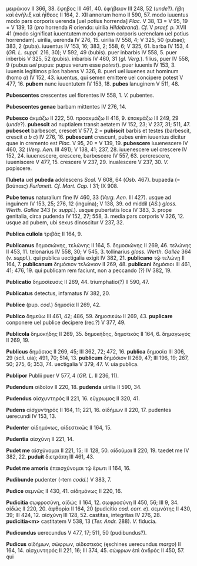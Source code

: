 μειράκιον II 366, 38. ἔφηβος III 461, 40. ἐφήβειον III 248, 52
(*unde*?). ἥβη καὶ ἐνῆλιξ καὶ ἠΐθεος II 164, 2. ΧII annorum homo II 590,
57. modo iuuentus modo pars corporis uerenda \[uel potius horrenda\]
*Plac.* V 38, 13 = V 95, 19 = V 139, 13 (*pro* horrenda *R* oriendo:
uirilia *Hildebrand*). *Cf.* V *praef. p.* XVII 41 (modo significat
iuuentutem modo partem corporis uerenclam uel potius horrendam).
uirilia, uerenda IV 276, 15. uirilia IV 558, 4; V 325, 50 (pubae); 383,
2 (puba). iuuentus IV 153, 16; 383, 2; 558, 6; V 325, 61. barba IV 153,
4 (*GR. L. suppl.* 216, 30); V 592, 49 (bubis). puer inbarbis IV 558, 5.
puer inberbis V 325, 52 (pubis). inbarbis IV 460, 31 (*gl. Verg.*).
filius, puer IV 558, 9 (pubus *uel* pupus: pupus verum esse *potest*).
puer iuuenis IV 153, 3. iuuenis legitimos pilos habens V 326, 8. pueri
uel iuuenes aut hominum (homo *a*) IV 152, 43. iuuentus, qui semen
emittere uel concipere potest V 477, 16. **pubem** nunc iuuentutem IV
153, 18. **pubes** lanuginem V 511, 48.

**Pubescentes** crescentes uel florentes IV 558, 1. *V.* pubentes.

**Pubescentes genae** barbam mittentes IV 276, 14.

**Pubesco** ἀκμάζω II 222, 50. προακμάζω II 416, 9. ἐπακμάζω III 249, 29
(*unde*?). **pubescit** ad nuptialem transit aetatem IV 152, 23; V 237,
31; 511, 47. **pubescet** barbescet, crescet V 577, 2 = **pubiscit**
barbis et testes (barbescit, crescit *a b c*) IV 276, 16. **pubescunt**
crescunt, pubes enim iuuentus dicitur quae in cremento est *Plac.* V 95,
20 = V 139, 19. **pubescere** iuuenescere IV 460, 32 (*Verg. Aen.* III
491); V 138, 41; 237, 28. iuuenescere uel crescere IV 152, 24.
iuuenescere, crescere, barbescere IV 557, 63. percrescere, iuueniscere V
477, 15. crescere V 237, 29. inualescere V 237, 30. *V.* popiscere.

**Πubeta** uel **pubeda** adolescens *Scal.* V 608, 64 (*Osb.* 467).
bupaeda (= βούπαις) *Furlanett. Cf. Mart. Cap.* I 31; IX 908.

**Pube tenus** naturalium fine IV 460, 33 (*Verg. Aen.* III 427).
usque ad inguinem IV 153, 25; 276, 12 (inguina); V 138, 39. ođ middil
(*AS.*) *gloss. Werth. Gallée* 343 (*v. suppl.*). usque pubertatis
loca IV 383, 3. prope genitalia, circa pudenda IV 152, 27; 558, 3. media
pars corporis V 326, 12. usque ad pubem, ubi sexus dinoscitur V 237, 32.

**Publica culiola** τριβάς II 164, 9.

**Publicanus** δημοσιώνης, τελώνης II 164, 5. δημοσιώνης II 269, 46.
τελώνης II 453, 11. telonarius IV 558, 30; V 545, 3. tollinarius *gloss.
Werth. Gallée* 364 (*v. suppl.*). qui publica uectigalia exigit IV
382, 21. **publicano** τῷ τελώνῃ II 164, 7. **publicanum** δημόσιον
τελώνιον II 269, 48. **publicani** δημόσιοι III 461, 41; 476, 19. qui
publicam rem faciunt, non a peccando (?) IV 382, 19.

**Publicatio** δημοσίευσις II 269, 44. triumphatio(?) II 590, 47.

**Publicatus** detectus, infamatus IV 382, 20.

**Publice** (pup. *cod.*) δημοσία II 269, 42.

**Publico** δημεύω III 461, 42; 486, 59. δημοσιεύω II 269, 43.
**puplicare** conponere uel publice decipere (rec.?) V 377, 49.

**Publicola** δημοκήδης II 269, 35. δημοκήδης, δημοτικός II 164, 6.
δημαγωγός II 269, 19.

**Publicus** δημόσιος II 269, 45; III 362, 72; 472, 16. **publica**
δημοσία III 306, 29 (*scil.* uia); 491, 70; 514, 13. **publicum** δημόσιον
II 269, 47; III 196, 19; 267, 50; 275, 6; 353, 74. uectigalia V 379, 47.
*V.* uia publica.

**Publipor** Publii puer V 577, 4 (*GR. L.* II 236, 11).

**Pudendum** αἰδοῖον II 220, 18. **pudenda** uirilia II 590, 34.

**Pudendus** αἰσχυντηρός II 221, 16. εὔχρωμος II 320, 41.

**Pudens** αἰσχυντηρός II 164, 11; 221, 16. αἰδήμων II 220, 17. pudentes
uerecundi IV 153, 13.

**Pudenter** αἰδημόνως, αἰδεστικῶς II 164, 15.

**Pudentia** αἰσχύνη II 221, 14.

**Pudet me** αἰσχύνομαι II 221, 15; III 128, 50. αἰδοῦμαι II 220, 19.
taedet me IV 382, 22. **puduit** διετράπη III 461, 43.

**Pudet me amoris** ἐπαισχύνομαι τῷ ἔρωτι II 164, 16.

**Pudibunde** pudenter (-tem *codd.*) V 383, 7.

**Pudice** σεμνῶς II 430, 41. αἰδημόνως II 220, 16.

**Pudicitia** σωφροσύνη, αἰδώς II 164, 12. σωφροσύνη II 450, 56; III 9,
34. αἰδώς II 220, 20. ἀφθορία II 164, 20 (pudicitio *cod. corr. e*).
σεμνότης II 430, 39; III 424, 12. αἰσχύνη III 128, 52. castitas,
integritas IV 276, 28. **pudicitia\<m\>** castitatem V 538, 13 (*Ter.
Andr.* 288). *V.* fiducia.

**Pudicundus** uerecundus V 477, 17; 511, 50 (pudibundus?).

**Pudicus** αἰδήμων, σώφρων, αἰδεστικός (ęschines uerecundus *margo*) II
164, 14. αἰσχυντηρός II 221, 16; III 374, 45. σώφρων ἐπὶ ἀνδρός II 450,
57. qui
